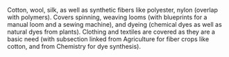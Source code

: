 Cotton, wool, silk, as well as synthetic fibers like polyester, nylon (overlap with polymers). Covers spinning, weaving looms (with blueprints for a manual loom and a sewing machine), and dyeing (chemical dyes as well as natural dyes from plants). Clothing and textiles are covered as they are a basic need (with subsection linked from Agriculture for fiber crops like cotton, and from Chemistry for dye synthesis).